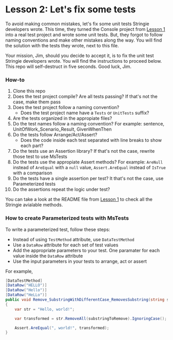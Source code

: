 # Lesson 2: Let's fix some tests

To avoid making common mistakes, let's fix some unit tests Stringie developers wrote. This time, they turned the Console project from [Lesson 1](../Lesson1/README.md) into a real test project and wrote some unit tests. But, they forgot to follow naming conventions and make other mistakes along the way. You will find the solution with the tests they wrote, next to this file.

Your mission, Jim, should you decide to accept it, is to fix the unit test Stringie developers wrote. You will find the instructions to proceed below. This repo will self-destruct in five seconds. Good luck, Jim.

### How-to

1. Clone this repo
2. Does the test project compile? Are all tests passing? If that's not the case, make them pass
3. Does the test project follow a naming convention?
	* Does the test project name have a `Tests` or `UnitTests` suffix?
4. Are the tests organized in the appropiate files? 
5. Do the test names follow a naming convention? For example: sentence, UnitOfWork_Scenario_Result, GivenWhenThen
6. Do the tests follow Arrange/Act/Assert?
	* Does the code inside each test separated with line breaks to show each part?
7. Do the tests use an Assertion library? If that's not the case, rewrite those test to use MsTests
8. Do the tests use the appropiate Assert methods? For example: `AreNull` instead of `AreEqual` with a `null` value, `Assert.AreEqual` instead of `IsTrue` with a comparison
9. Do the tests have a single assertion per test? It that's not the case, use Parameterized tests
10. Do the assertions repeat the logic under test?
	
You can take a look at the README file from [Lesson 1](../Lesson1/README.md) to check all the Stringie avialable methods.

### How to create Parameterized tests with MsTests

To write a parameterized test, follow these steps:

* Instead of using `TestMethod` attribute, use `DataTestMethod`
* Use a `DataRow` attribute for each set of test values
* Add the appropriate parameters to your test. One paramater for each value inside the `DataRow` attribute
* Use the input parameters in your tests to arrange, act or assert

For example,

```csharp
[DataTestMethod]
[DataRow("HELLO")]
[DataRow("Hello")]
[DataRow("HeLLo")]
public void Remove_SubstringWithDifferentCase_RemovesSubstring(string substringToRemove)
{
    var str = "Hello, world!";

    var transformed = str.RemoveAll(substringToRemove).IgnoringCase();

    Assert.AreEqual(", world!", transformed);
}
```
